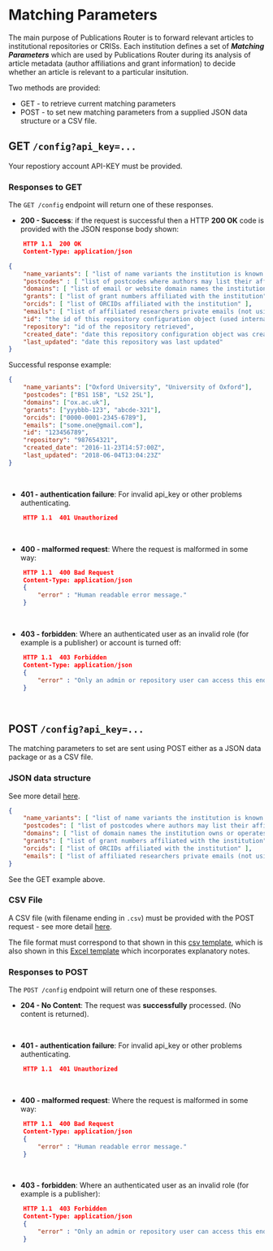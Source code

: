 # Matching Parameters
The main purpose of Publications Router is to forward relevant articles to institutional repositories or CRISs. Each institution defines a set of ***Matching Parameters*** which are used by Publications Router during its analysis of article metadata (author affiliations and grant information) to decide whether an article is relevant to a particular insitution.  

Two methods are provided:
* GET - to retrieve current matching parameters
* POST - to set new matching parameters from a supplied JSON data structure or a CSV file.

## GET `/config?api_key=...`

Your repostiory account API-KEY must be provided. 

### Responses to GET

The `GET /config` endpoint will return one of these responses.

* **200 - Success**: if the request is successful then a HTTP **200 OK** code is provided with the JSON response body shown:

```JSON
    HTTP 1.1  200 OK
    Content-Type: application/json

{
    "name_variants": [ "list of name variants the institution is known by" ],
    "postcodes" : [ "list of postcodes where authors may list their affiliation address" ],
    "domains": [ "list of email or website domain names the institution owns or operates under" ],
    "grants": [ "list of grant numbers affiliated with the institution" ],
    "orcids": [ "list of ORCIDs affiliated with the institution" ],
    "emails": [ "list of affiliated researchers private emails (not using institution domain)"],
    "id": "the id of this repository configuration object (used internally, not of use externally)",
    "repository": "id of the repository retrieved",
    "created_date": "date this repository configuration object was created",
    "last_updated": "date this repository was last updated"
}
```

Successful response example: 
```JSON
{
    "name_variants": ["Oxford University", "University of Oxford"],
    "postcodes": ["BS1 1SB", "LS2 2SL"],
    "domains": ["ox.ac.uk"],
    "grants": ["yyybbb-123", "abcde-321"],
    "orcids": ["0000-0001-2345-6789"],
    "emails": ["some.one@gmail.com"],
    "id": "123456789",
    "repository": "987654321",
    "created_date": "2016-11-23T14:57:00Z",
    "last_updated": "2018-06-04T13:04:23Z"
}
```
&nbsp;
* **401 - authentication failure**: For invalid api_key or other problems authenticating.

```JSON
    HTTP 1.1  401 Unauthorized
```
&nbsp;
* **400 - malformed request**: Where the request is malformed in some way:

```JSON
    HTTP 1.1  400 Bad Request
    Content-Type: application/json
    {
        "error" : "Human readable error message."
    }
```
&nbsp;
* **403 - forbidden**: Where an authenticated user as an invalid role (for example is a publisher) or account is turned off:

```JSON
    HTTP 1.1  403 Forbidden
    Content-Type: application/json
    {
        "error" : "Only an admin or repository user can access this endpoint."
    }
```
&nbsp;
&nbsp;
## POST `/config?api_key=...`

The matching parameters to set are sent using POST either as a JSON data package or as a CSV file.

### JSON data structure

See more detail [here](Config.md#json-submission).

```JSON
{
    "name_variants": [ "list of name variants the institution is known by" ],
    "postcodes": [ "list of postcodes where authors may list their affiliation address" ],
    "domains": [ "list of domain names the institution owns or operates under" ],
    "grants": [ "list of grant numbers affiliated with the institution"] ,
    "orcids": [ "list of ORCIDs affiliated with the institution" ],
    "emails": [ "list of affiliated researchers private emails (not using institution domain)"],
}
```  
See the GET example above. 

### CSV File
A CSV file (with filename ending in `.csv`) must be provided with the POST request - see more detail [here](Config.md#csv-submission).

The file format must correspond to that shown in this [csv template](http://pubrouter.jisc.ac.uk/static/csvtemplate.csv), which is also shown in this [Excel template](https://pubrouter.jisc.ac.uk/static/csvtemplate_router_matching_params_XLS_FORMAT.xlsx) which incorporates explanatory notes.

### Responses to POST

The `POST /config` endpoint will return one of these responses.

* **204 - No Content**: The request was **successfully** processed.  (No content is returned).

&nbsp;
* **401 - authentication failure**: For invalid api_key or other problems authenticating.

```JSON
    HTTP 1.1  401 Unauthorized
```
&nbsp;
* **400 - malformed request**: Where the request is malformed in some way:

```JSON
    HTTP 1.1  400 Bad Request
    Content-Type: application/json
    {
        "error" : "Human readable error message."
    }
```
&nbsp;
* **403 - forbidden**: Where an authenticated user as an invalid role (for example is a publisher):

```JSON
    HTTP 1.1  403 Forbidden
    Content-Type: application/json
    {
        "error" : "Only an admin or repository user can access this endpoint."
    }
```

